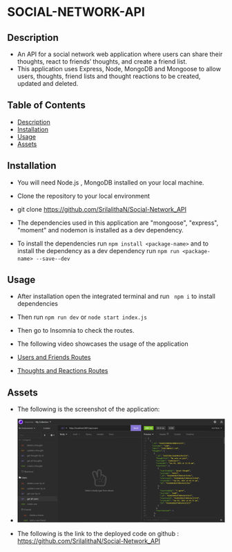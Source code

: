 # SOCIAL-NETWORK-API

## Description
* An API for a social network web application where users can share their thoughts, react to friends’ thoughts, and create a friend list.
* This application uses Express, Node, MongoDB and Mongoose to allow users, thoughts, friend lists and thought reactions to be created, updated and deleted.

## Table of Contents

- [Description](#Description)
- [Installation](#Installation)
- [Usage](#Usage)
- [Assets](#Assets)

## Installation
* You will need Node.js , MongoDB installed on your local machine.

* Clone the repository to your local environment

* git clone https://github.com/SrilalithaN/Social-Network_API

* The dependencies used in this application are "mongoose", "express", "moment" and nodemon is installed as a dev dependency. 

* To install the dependencies run `npm install <package-name>` and to install the dependency as a dev dependency run `npm run <package-name> --save--dev `

## Usage

* After installation open the integrated terminal and run ` npm i` to install dependencies

* Then run `npm run dev` or `node start index.js`

* Then go to Insomnia to check the routes.

* The following video showcases the usage of the application

* [Users and Friends Routes]( https://drive.google.com/file/d/1PaRkPBVJ8DKPo11GvHa-vWfY0yqDaryr/view?usp=sharing)

* [ Thoughts and Reactions Routes](https://drive.google.com/file/d/1xVCWVFlxRoJCAwDjyXWUkbewoNjhP-jv/view?usp=sharing)

## Assets

* The following is the screenshot of the application:
 * ![](assets/screenshot.png)

*  The following is the link to the deployed code on github : https://github.com/SrilalithaN/Social-Network_API
